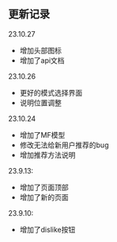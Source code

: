 ## 更新记录

23.10.27
* 增加头部图标
* 增加了api文档

23.10.26
* 更好的模式选择界面
* 说明位置调整

23.10.24
* 增加了MF模型
* 修改无法给新用户推荐的bug
* 增加推荐方法说明

23.9.13:
* 增加了页面顶部
* 增加了新的页面

23.9.10:
* 增加了dislike按钮
